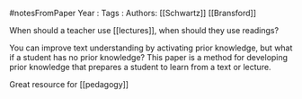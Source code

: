 #notesFromPaper
Year   :
Tags   :
Authors: [[Schwartz]] [[Bransford]]

When should a teacher use [[lectures]], when should they use readings?

You can improve text understanding by activating prior knowledge, but what if a student has no prior knowledge? This paper is a method for developing prior knowledge that prepares a student to learn from a text or lecture.

Great resource for [[pedagogy]]
